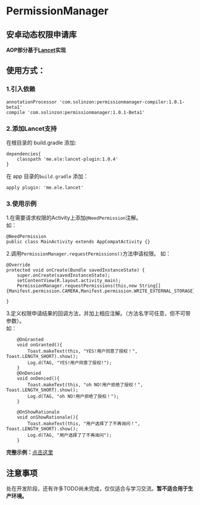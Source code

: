 # PermissionManager 
## 安卓动态权限申请库  
**AOP部分基于[Lancet](https://github.com/eleme/lancet/blob/dev/README_zh.md)实现**  
## 使用方式：  
### 1.引入依赖  

```
annotationProcessor 'com.solinzon:permissionmanager-compiler:1.0.1-beta1'
compile 'com.solinzon:permissionmanager:1.0.1-Beta1'
```

### 2.添加Lancet支持


在根目录的 build.gradle 添加:

```
dependencies{
    classpath 'me.ele:lancet-plugin:1.0.4'
}
```
在 app 目录的`build.gradle` 添加：

```
apply plugin: 'me.ele.lancet'
```
### 3.使用示例  
1.在需要请求权限的Activity上添加`@NeedPermission`注解。  
如：

```
@NeedPermission
public class MainActivity extends AppCompatActivity {}
```

2.调用`PermissionManager.requestPermissions()`方法申请权限。
如：

```
@Override
protected void onCreate(Bundle savedInstanceState) {
	super.onCreate(savedInstanceState);
	setContentView(R.layout.activity_main);
	PermissionManager.requestPermissions(this,new String[]{Manifest.permission.CAMERA,Manifest.permission.WRITE_EXTERNAL_STORAGE});

}
```
3.定义权限申请结果的回调方法，并加上相应注解。（方法名字可任意，但不可带参数）。  
如：

```
    @OnGranted
    void onGranted(){
        Toast.makeText(this, "YES!用户同意了授权！", Toast.LENGTH_SHORT).show();
        Log.d(TAG, "YES!用户同意了授权!");
    }
    @OnDenied
    void onDenied(){
        Toast.makeText(this, "oh NO!用户拒绝了授权！", Toast.LENGTH_SHORT).show();
        Log.d(TAG, "oh NO!用户拒绝了授权！");
    }

    @OnShowRationale
    void onShowRationale(){
        Toast.makeText(this, "用户选择了了不再询问！", Toast.LENGTH_SHORT).show();
        Log.d(TAG, "用户选择了了不再询问");
    }
```  
**完整示例：**[点击这里](https://github.com/Solinzon/PermissionManager/blob/master/app/src/main/java/com/xushuzhan/permissionmanager/MainActivity.java)  

## 注意事项  
处在开发阶段，还有许多TODO尚未完成，仅仅适合与学习交流。**暂不适合用于生产环境。**
